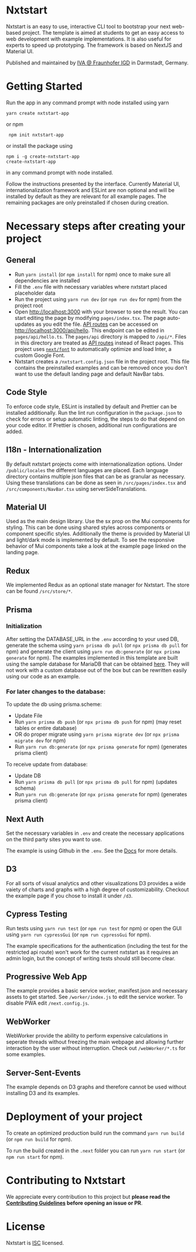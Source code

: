 # Nxtstart

Nxtstart is an easy to use, interactive CLI tool to bootstrap your next web-based project.
The template is aimed at students to get an easy access to web development with example implementations.
It is also useful for experts to speed up prototyping.
The framework is based on NextJS and Material UI.

Published and maintained by [IVA @ Fraunhofer IGD](https://www.igd.fraunhofer.de/en.html) in Darmstadt, Germany.

# Getting Started

Run the app in any command prompt with node installed using yarn

```
yarn create nxtstart-app
```

or npm

```
 npm init nxtstart-app
```

or install the package using

```
npm i -g create-nxtstart-app
create-nxtstart-app
```

in any command prompt with node installed.

Follow the instructions presented by the interface.
Currently Material UI, internationalization framework and ESLint are non optional and will be installed by default as they are relevant for all example pages. The remaining packages are only preinstalled if chosen during creation.

# Necessary steps after creating your project

## General

- Run `yarn install` (or `npm install` for npm) once to make sure all dependencies are installed
- Fill the `.env` file with necessary variables where nxtstart placed placeholder data
- Run the project using `yarn run dev` (or `npm run dev` for npm) from the project root
- Open [http://localhost:3000](http://localhost:3000) with your browser to see the result.
  You can start editing the page by modifying `pages/index.tsx`. The page auto-updates as you edit the file.
  [API routes](https://nextjs.org/docs/api-routes/introduction) can be accessed on [http://localhost:3000/api/hello](http://localhost:3000/api/hello). This endpoint can be edited in `pages/api/hello.ts`.
  The `pages/api` directory is mapped to `/api/*`. Files in this directory are treated as [API routes](https://nextjs.org/docs/api-routes/introduction) instead of React pages.
  This project uses [`next/font`](https://nextjs.org/docs/basic-features/font-optimization) to automatically optimize and load Inter, a custom Google Font.
- Nxtstart creates a `/nxtstart.config.json` file in the project root. This file contains the preinstalled examples and can be removed once you don't want to use the default landing page and default NavBar tabs.

## Code Style

To enforce code style, ESLint is installed by default and Prettier can be installed additionally. Run the lint run configuration in the `package.json` to check for errors or setup automatic linting, the steps to do that depend on your code editor. If Prettier is chosen, additional run configurations are added.

## I18n - Internationalization

By default nxtstart projects come with internationalization options.
Under `/public/locales` the different languages are placed. Each language directory contains multiple json files that can be as granular as necessary.
Using these translations can be done as seen in `/src/pages/index.tsx` and `/src/components/NavBar.tsx` using serverSideTranslations.

## Material UI

Used as the main design library. Use the sx prop on the Mui components for styling. This can be done using shared styles across components or component specific styles.
Additionally the theme is provided by Material UI and light/dark mode is implemented by default.
To see the responsive behavior of Mui components take a look at the example page linked on the landing page.

## Redux

We implemented Redux as an optional state manager for Nxtstart. The store can be found `/src/store/*`.

## Prisma

### Initialization

After setting the DATABASE_URL in the `.env` according to your used DB, generate the schema using `yarn prisma db pull` (or `npx prisma db pull` for npm) and generate the client using `yarn run db:generate` (or `npx prisma generate` for npm). The examples implemented in this template are built using the sample database for MariaDB that can be obtained [here](https://www.mariadbtutorial.com/getting-started/mariadb-sample-database/). They will not work with a custom database out of the box but can be rewritten easily using our code as an example.

### For later changes to the database:

To update the db using prisma.scheme:

- Update File
- Run `yarn prisma db push` (or `npx prisma db push` for npm) (may reset tables or entire database)
- OR do proper migrate using `yarn prisma migrate dev` (or `npx prisma migrate dev` for npm)
- Run `yarn run db:generate` (or `npx prisma generate` for npm) (generates prisma client)

To receive update from database:

- Update DB
- Run `yarn prisma db pull` (or `npx prisma db pull` for npm) (updates schema)
- Run `yarn run db:generate` (or `npx prisma generate` for npm) (generates prisma client)

## Next Auth

Set the necessary variables in `.env` and create the necessary applications on the third party sites you want to use.

The example is using Github in the `.env`. See the [Docs](https://next-auth.js.org/configuration/providers/oauth#built-in-providers) for more details.

## D3

For all sorts of visual analytics and other visualizations D3 provides a wide vaiety of charts and graphs with a high degree of customizability. Checkout the example page if you chose to install it under `/d3`.

## Cypress Testing

Run tests using `yarn run test` (or `npm run test` for npm) or open the GUI using `yarn run cypressGui` (or `npm run cypressGui` for npm).

The example specifications for the authentication (including the test for the restricted api route) won't work for the current nxtstart as it requires an admin login, but the concept of writing tests should still become clear.

## Progressive Web App

The example provides a basic service worker, manifest.json and necessary assets to get started. See `/worker/index.js` to edit the service worker.
To disable PWA edit `/next.config.js`.

## WebWorker

WebWorker provide the ability to perform expensive calculations in seperate threads without freezing the main webpage and allowing further interaction by the user without interruption.
Check out `/webWorker/*.ts` for some examples.

## Server-Sent-Events

The example depends on D3 graphs and therefore cannot be used without installing D3 and its examples.

# Deployment of your project

To create an optimized production build run the command `yarn run build` (or `npm run build` for npm).

To run the build created in the `.next` folder you can run `yarn run start` (or `npm run start` for npm).

# Contributing to Nxtstart

We appreciate every contribution to this project but **please read the [Contributing Guidelines](https://github.com/fraunhofer-igd-iva/create-nxtstart-app/blob/main/CONTRIBUTING.md) before opening an issue or PR**.

# License

Nxtstart is [ISC](https://github.com/fraunhofer-igd-iva/create-nxtstart-app/blob/main/LICENSE) licensed.
